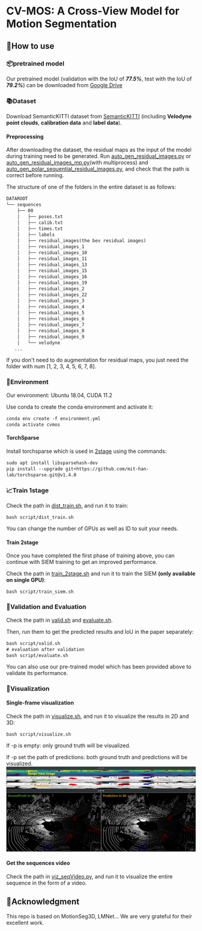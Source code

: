 # CV-MOS: A Cross-View Model for Motion Segmentation

## 📖How to use
### 📦pretrained model
Our pretrained model (validation with the IoU of **_77.5%_**, test with the IoU of **_79.2%_**) can be downloaded from [Google Drive](https://drive.google.com/drive/folders/1FURxrcwXTilTxCkn6uky9sutAKG-Nq1_?usp=sharing)
### 📚Dataset 
Download SemanticKITTI dataset from [SemanticKITTI](http://www.semantic-kitti.org/dataset.html#download) (including **Velodyne point clouds**, **calibration data** and **label data**).
#### Preprocessing
After downloading the dataset, the residual maps as the input of the model during training need to be generated.
Run [auto_gen_residual_images.py](./utils/auto_gen_residual_images.py) or [auto_gen_residual_images_mp.py](./utils/auto_gen_residual_images_mp.py)(with multiprocess) and [auto_gen_polar_sequential_residual_images.py](./bev_utils/generate_residual/utils/auto_gen_polar_sequential_residual_images.py),
and check that the path is correct before running.

The structure of one of the folders in the entire dataset is as follows:
```
DATAROOT
└── sequences
    ├── 00
    │   ├── poses.txt
    │   ├── calib.txt
    │   ├── times.txt
    │   ├── labels
    │   ├── residual_images(the bev residual images)
    │   ├── residual_images_1
    │   ├── residual_images_10
    │   ├── residual_images_11
    │   ├── residual_images_13
    │   ├── residual_images_15
    │   ├── residual_images_16
    │   ├── residual_images_19
    │   ├── residual_images_2
    │   ├── residual_images_22
    │   ├── residual_images_3
    │   ├── residual_images_4
    │   ├── residual_images_5
    │   ├── residual_images_6
    │   ├── residual_images_7
    │   ├── residual_images_8
    │   ├── residual_images_9
    │   └── velodyne
   ...
```
If you don't need to do augmentation for residual maps, you just need the folder with num [1, 2, 3, 4, 5, 6, 7, 8].

### 💾Environment
Our environment: Ubuntu 18.04, CUDA 11.2 

Use conda to create the conda environment and activate it:
```shell
conda env create -f environment.yml
conda activate cvmos
```
#### TorchSparse
Install torchsparse which is used in [2stage](./modules/PointRefine/spvcnn.py) using the commands:
```shell
sudo apt install libsparsehash-dev 
pip install --upgrade git+https://github.com/mit-han-lab/torchsparse.git@v1.4.0
```

### 📈Train 1stage
Check the path in [dist_train.sh](./script/dist_train.sh), and run it to train:
```shell
bash script/dist_train.sh
```
You can change the number of GPUs as well as ID to suit your needs.
#### Train 2stage
Once you have completed the first phase of training above, you can continue with SIEM training to get an improved performance.

Check the path in [train_2stage.sh](./script/train_2stage.sh) and run it to train the SIEM **(only available on single GPU)**:
```shell
bash script/train_siem.sh
```

### 📝Validation and Evaluation
Check the path in [valid.sh](./script/valid.sh) and [evaluate.sh](./script/evaluate.sh).

Then, run them to get the predicted results and IoU in the paper separately:
```shell
bash script/valid.sh
# evaluation after validation
bash script/evaluate.sh
```
You can also use our pre-trained model which has been provided above to validate its performance.


### 👀Visualization
#### Single-frame visualization
Check the path in [visualize.sh](./script/visualize.sh), and run it to visualize the results in 2D and 3D:
```shell
bash script/visualize.sh
```
If -p is empty: only ground truth will be visualized.

If -p set the path of predictions: both ground truth and predictions will be visualized.
![Single frame visualization](./assets/VisualizeSingleFrame.jpg)
#### Get the sequences video
Check the path in [viz_seqVideo.py](./utils/viz_seqVideo.py), and run it to visualize the entire sequence in the form of a video.


## 👏Acknowledgment
This repo is based on MotionSeg3D, LMNet... We are very grateful for their excellent work.
